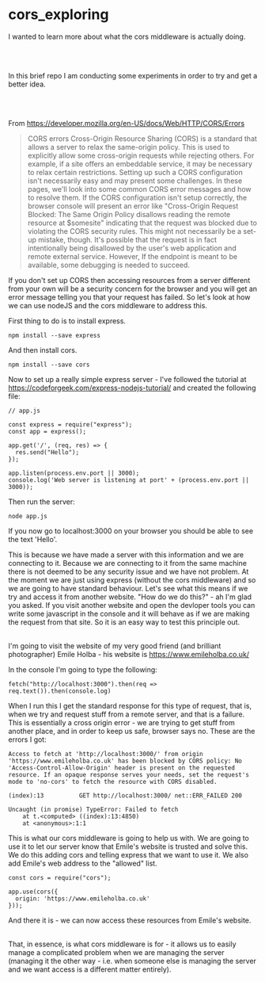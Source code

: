# cors_exploring

I wanted to learn more about what the cors middleware is actually doing.

<br><br>

In this brief repo I am conducting some experiments in order to try and get a better idea.

<br><br>

From https://developer.mozilla.org/en-US/docs/Web/HTTP/CORS/Errors

> CORS errors
Cross-Origin Resource Sharing (CORS) is a standard that allows a server to relax the same-origin policy. This is used to explicitly allow some cross-origin requests while rejecting others. For example, if a site offers an embeddable service, it may be necessary to relax certain restrictions. Setting up such a CORS configuration isn't necessarily easy and may present some challenges. In these pages, we'll look into some common CORS error messages and how to resolve them.
If the CORS configuration isn't setup correctly, the browser console will present an error like "Cross-Origin Request Blocked: The Same Origin Policy disallows reading the remote resource at $somesite" indicating that the request was blocked due to violating the CORS security rules. This might not necessarily be a set-up mistake, though. It's possible that the request is in fact intentionally being disallowed by the user's web application and remote external service. However, If the endpoint is meant to be available, some debugging is needed to succeed.

If you don't set up CORS then accessing resources from a server different from your own will be a security concern for the browser and you will get an error message telling you that your request has failed. So let's look at how we can use nodeJS and the cors middleware to address this. 

First thing to do is to install express.

``` 
npm install --save express 
```
And then install cors.
```
npm install --save cors
```
Now to set up a really simple express server - I've followed the tutorial at https://codeforgeek.com/express-nodejs-tutorial/ and created the following file:

```
// app.js

const express = require("express");
const app = express();

app.get('/', (req, res) => {
  res.send("Hello");
});

app.listen(process.env.port || 3000);
console.log('Web server is listening at port' + (process.env.port || 3000));
```
Then run the server:
```
node app.js
```
If you now go to localhost:3000 on your browser you should be able to see the text 'Hello'. <br>

This is because we have made a server with this information and we are connecting to it. Because we are connecting to it from the same machine there is not deemed to be any security issue and we have not problem. At the moment we are just using express (without the cors middleware) and so we are going to have standard behaviour. Let's see what this means if we try and access it from another website. "How do we do this?" - ah I'm glad you asked. If you visit another website and open the devloper tools you can write some javascript in the console and it will behave as if we are making the request from that site. So it is an easy way to test this principle out. <br><br>

I'm going to visit the website of my very good friend (and brilliant photographer) Emile Holba - his website is https://www.emileholba.co.uk/

In the console I'm going to type the following:

```
fetch("http://localhost:3000").then(req => req.text()).then(console.log)
```

When I run this I get the standard response for this type of request, that is, when we try and request stuff from a remote server, and that is a failure. This is essentially a cross origin error - we are trying to get stuff from another place, and in order to keep us safe, browser says no. These are the errors I got:

```
Access to fetch at 'http://localhost:3000/' from origin 'https://www.emileholba.co.uk' has been blocked by CORS policy: No 'Access-Control-Allow-Origin' header is present on the requested resource. If an opaque response serves your needs, set the request's mode to 'no-cors' to fetch the resource with CORS disabled.

(index):13          GET http://localhost:3000/ net::ERR_FAILED 200

Uncaught (in promise) TypeError: Failed to fetch
    at t.<computed> ((index):13:4850)
    at <anonymous>:1:1
```

This is what our cors middleware is going to help us with. We are going to use it to let our server know that Emile's website is trusted and solve this. We do this adding cors and telling express that we want to use it. We also add Emile's web address to the "allowed" list.

```
const cors = require("cors");

app.use(cors({
  origin: 'https://www.emileholba.co.uk'
}));
```

And there it is - we can now access these resources from Emile's website. <br><br>

That, in essence, is what cors middleware is for - it allows us to easily manage a complicated problem when we are managing the server (managing it the other way - i.e. when someone else is managing the server and we want access is a different matter entirely).
